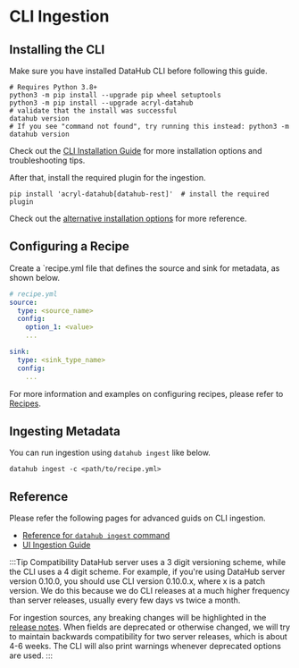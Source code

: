 # CLI Ingestion

## Installing the CLI

Make sure you have installed DataHub CLI before following this guide.

```shell
# Requires Python 3.8+
python3 -m pip install --upgrade pip wheel setuptools
python3 -m pip install --upgrade acryl-datahub
# validate that the install was successful
datahub version
# If you see "command not found", try running this instead: python3 -m datahub version
```

Check out the [CLI Installation Guide](../docs/cli.md#installation) for more installation options and troubleshooting tips.

After that, install the required plugin for the ingestion.

```shell
pip install 'acryl-datahub[datahub-rest]'  # install the required plugin
```

Check out the [alternative installation options](../docs/cli.md#alternate-installation-options) for more reference.

## Configuring a Recipe

Create a `recipe.yml file that defines the source and sink for metadata, as shown below.

```yaml
# recipe.yml
source:
  type: <source_name>
  config:
    option_1: <value>
    ...

sink:
  type: <sink_type_name>
  config:
    ...
```

For more information and examples on configuring recipes, please refer to [Recipes](recipe_overview.md).

## Ingesting Metadata

You can run ingestion using `datahub ingest` like below.

```shell
datahub ingest -c <path/to/recipe.yml>
```

## Reference

Please refer the following pages for advanced guids on CLI ingestion.

- [Reference for `datahub ingest` command](../docs/cli.md#ingest)
- [UI Ingestion Guide](../docs/ui-ingestion.md)

:::Tip Compatibility
DataHub server uses a 3 digit versioning scheme, while the CLI uses a 4 digit scheme. For example, if you're using DataHub server version 0.10.0, you should use CLI version 0.10.0.x, where x is a patch version.
We do this because we do CLI releases at a much higher frequency than server releases, usually every few days vs twice a month.

For ingestion sources, any breaking changes will be highlighted in the [release notes](../docs/how/updating-datahub.md). When fields are deprecated or otherwise changed, we will try to maintain backwards compatibility for two server releases, which is about 4-6 weeks. The CLI will also print warnings whenever deprecated options are used.
:::
